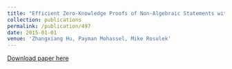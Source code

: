 ```yaml
---
title: "Efficient Zero-Knowledge Proofs of Non-Algebraic Statements with Sublinear Amortized Cost"
collection: publications
permalink: /publication/497
date: 2015-01-01
venue: 'Zhangxiang Hu, Payman Mohassel, Mike Rosulek'
---
```


[Download paper here](http://zhangxianghu.github.io/files/497.pdf)